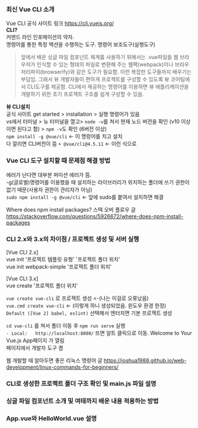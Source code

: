 ### 최신 Vue CLI 소개
Vue CLI 공식 사이트 링크   https://cli.vuejs.org/       
**CLI?**    
커맨드 라인 인포메이션의 약자.   
명령어를 통한 특정 액션을 수행하는 도구. 명령어 보조도구(실행도구)   
   
> 앞에서 배운 싱글 파일 컴포넌트 체계를 사용하기 위해서는 .vue파일을 웹 브라우저가 인식할 수 있는 형태의 파일로 변환해 주는 웹팩(webpack)이나 브라우저리파이(browserify)와 같은 도구가 필요함. 이런 복잡한 도구들까지 배우기는 부담임. 그래서 뷰 개발자들이 편하게 프로젝트를 구성할 수 있도록 뷰 코어팀에서 CLI도구를 제공함. CLI에서 재공하는 명령어를 이용하면 뷰 애플리케이션을 개발하기 위한 초기 프로젝트 구조를 쉽게 구성할 수 있음.
   
**뷰 CLI설치**   
공식 사이트 get started > installation > 실행 명령어가 있음    
vs에서 터미널 > 뉴 터미널을 열고> `node -v`를 쳐서 현재 노드 버전을 확인 (v10 이상이면 된다고 함) > `npm -v`도 확인 (6버전 이상)   
`npm install -g @vue/cli` <- 이 명렁어를 치고 설치   
다 깔리면 CLI버전이 뜸 `+ @vue/cli@4.5.11` <- 이런 식으로

### Vue CLI 도구 설치할 때 문제점 해결 방법
에러가 난다면 대부분 퍼미션 에러가 뜸.    
-g(글로벌)명령어를 이용했을 때 설치하는 라이브러리가 위치하는 폴더에 쓰기 권한이 없기 때문(사용자 권한이 관리자가 아님)   
`sudo npm install -g @vue/cli` <- 앞에 sudo를 붙여서 설치하면 해결      
   
Where does npm install packages? 스택 오버 플로우 글 https://stackoverflow.com/questions/5926672/where-does-npm-install-packages   
   
### CLI 2.x와 3.x의 차이점 / 프로젝트 생성 및 서버 실행
[Vue CLI 2.x]   
vue init '프로젝트 템플릿 유형' '프로젝트 폴더 위치'   
vue init webpack-simple '프로젝트 폴더 위치'   
   
[Vue CLI 3.x]   
vue create '프로젝트 폴더 위치'   
   
`vue create vue-cli` 로 프로젝트 생성 <-(나는 이걸로 오류났음)   
`vue.cmd create vue-cli` <- (이렇게 하니 생성되었음. 윈도우 환경 한정)  
`Default ([Vue 2] babel, eslint)` 선택해서 엔터치면 기본 프로젝트 생성
   
`cd vue-cli` 를 쳐서 폴더 이동 후 `npm run serve` 실행   
`- Local:   http://localhost:8080/` 뜨면 알트 클릭으로 이동. Welcome to Your Vue.js App페이지 가 열림   
페이지에서 개발자 도구 켬   
   
웹 개발할 때 알아두면 좋은 리눅스 명령어 글 https://joshua1988.github.io/web-development/linux-commands-for-beginners/   
   
### CLI로 생성한 프로젝트 폴더 구조 확인 및 main.js 파일 설명

### 싱글 파일 컴포넌트 소개 및 여태까지 배운 내용 적용하는 방법

### App.vue와 HelloWorld.vue 설명
